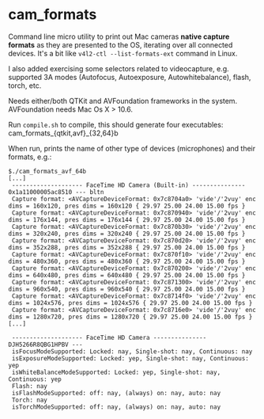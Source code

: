 cam_formats
===========

Command line micro utility to print out Mac cameras **native capture formats** as they are presented to the OS, iterating over all connected devices. It's a bit like `v4l2-ctl --list-formats-ext` command in Linux.

I also added exercising some selectors related to videocapture, e.g. supported 3A modes (Autofocus, Autoexposure, Autowhitebalance), flash, torch, etc.

Needs either/both QTKit and AVFoundation frameworks in the system. AVFoundation needs Mac Os X > 10.6. 

Run `compile.sh` to compile, this should generate four executables: cam_formats_{qtkit,avf}_{32,64}b

When run, prints the name of other type of devices (microphones) and their formats, e.g.:

```
$./cam_formats_avf_64b
[...]
 -------------------- FaceTime HD Camera (Built-in) --------------- 0x1a11000005ac8510 --- bltn
 Capture format: <AVCaptureDeviceFormat: 0x7c8704a0> 'vide'/'2vuy' enc dims = 160x120, pres dims = 160x120 { 29.97 25.00 24.00 15.00 fps } 
 Capture format: <AVCaptureDeviceFormat: 0x7c870940> 'vide'/'2vuy' enc dims = 176x144, pres dims = 176x144 { 29.97 25.00 24.00 15.00 fps } 
 Capture format: <AVCaptureDeviceFormat: 0x7c870b30> 'vide'/'2vuy' enc dims = 320x240, pres dims = 320x240 { 29.97 25.00 24.00 15.00 fps } 
 Capture format: <AVCaptureDeviceFormat: 0x7c870d20> 'vide'/'2vuy' enc dims = 352x288, pres dims = 352x288 { 29.97 25.00 24.00 15.00 fps } 
 Capture format: <AVCaptureDeviceFormat: 0x7c870f10> 'vide'/'2vuy' enc dims = 480x360, pres dims = 480x360 { 29.97 25.00 24.00 15.00 fps } 
 Capture format: <AVCaptureDeviceFormat: 0x7c870200> 'vide'/'2vuy' enc dims = 640x480, pres dims = 640x480 { 29.97 25.00 24.00 15.00 fps } 
 Capture format: <AVCaptureDeviceFormat: 0x7c871300> 'vide'/'2vuy' enc dims = 960x540, pres dims = 960x540 { 29.97 25.00 24.00 15.00 fps } 
 Capture format: <AVCaptureDeviceFormat: 0x7c8714f0> 'vide'/'2vuy' enc dims = 1024x576, pres dims = 1024x576 { 29.97 25.00 24.00 15.00 fps } 
 Capture format: <AVCaptureDeviceFormat: 0x7c8716e0> 'vide'/'2vuy' enc dims = 1280x720, pres dims = 1280x720 { 29.97 25.00 24.00 15.00 fps } 
[...]

 -------------------- FaceTime HD Camera --------------- DJH5266R8QBG1HPBV ---
 isFocusModeSupported: Locked: nay, Single-shot: nay, Continuous: nay
 isExposureModeSupported: Locked: yep, Single-shot: nay, Continuous: yep
 isWhiteBalanceModeSupported: Locked: yep, Single-shot: nay, Continuous: yep
 Flash: nay
 isFlashModeSupported: off: nay, (always) on: nay, auto: nay
 Torch: nay
 isTorchModeSupported: off: nay, (always) on: nay, auto: nay

```

